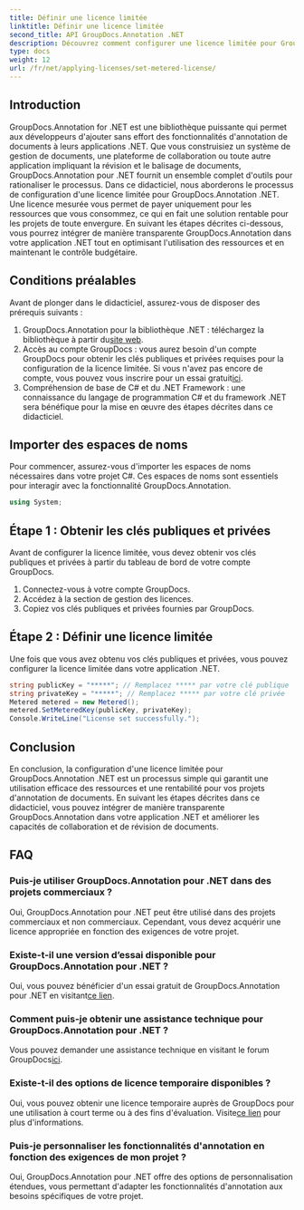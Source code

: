 ```yaml
---
title: Définir une licence limitée
linktitle: Définir une licence limitée
second_title: API GroupDocs.Annotation .NET
description: Découvrez comment configurer une licence limitée pour GroupDocs.Annotation .NET pour utiliser les ressources et documenter les fonctionnalités d'annotation dans vos applications .NET.
type: docs
weight: 12
url: /fr/net/applying-licenses/set-metered-license/
---
```

## Introduction
GroupDocs.Annotation for .NET est une bibliothèque puissante qui permet aux développeurs d'ajouter sans effort des fonctionnalités d'annotation de documents à leurs applications .NET. Que vous construisiez un système de gestion de documents, une plateforme de collaboration ou toute autre application impliquant la révision et le balisage de documents, GroupDocs.Annotation pour .NET fournit un ensemble complet d'outils pour rationaliser le processus.
Dans ce didacticiel, nous aborderons le processus de configuration d'une licence limitée pour GroupDocs.Annotation .NET. Une licence mesurée vous permet de payer uniquement pour les ressources que vous consommez, ce qui en fait une solution rentable pour les projets de toute envergure. En suivant les étapes décrites ci-dessous, vous pourrez intégrer de manière transparente GroupDocs.Annotation dans votre application .NET tout en optimisant l'utilisation des ressources et en maintenant le contrôle budgétaire.
## Conditions préalables
Avant de plonger dans le didacticiel, assurez-vous de disposer des prérequis suivants :
1.  GroupDocs.Annotation pour la bibliothèque .NET : téléchargez la bibliothèque à partir du[site web](https://releases.groupdocs.com/annotation/net/).
2. Accès au compte GroupDocs : vous aurez besoin d'un compte GroupDocs pour obtenir les clés publiques et privées requises pour la configuration de la licence limitée. Si vous n'avez pas encore de compte, vous pouvez vous inscrire pour un essai gratuit[ici](https://releases.groupdocs.com/).
3. Compréhension de base de C# et du .NET Framework : une connaissance du langage de programmation C# et du framework .NET sera bénéfique pour la mise en œuvre des étapes décrites dans ce didacticiel.

## Importer des espaces de noms
Pour commencer, assurez-vous d'importer les espaces de noms nécessaires dans votre projet C#. Ces espaces de noms sont essentiels pour interagir avec la fonctionnalité GroupDocs.Annotation.
```csharp
using System;
```
## Étape 1 : Obtenir les clés publiques et privées
Avant de configurer la licence limitée, vous devez obtenir vos clés publiques et privées à partir du tableau de bord de votre compte GroupDocs.
1. Connectez-vous à votre compte GroupDocs.
2. Accédez à la section de gestion des licences.
3. Copiez vos clés publiques et privées fournies par GroupDocs.
## Étape 2 : Définir une licence limitée
Une fois que vous avez obtenu vos clés publiques et privées, vous pouvez configurer la licence limitée dans votre application .NET.
```csharp
string publicKey = "*****"; // Remplacez ***** par votre clé publique
string privateKey = "*****"; // Remplacez ***** par votre clé privée
Metered metered = new Metered();
metered.SetMeteredKey(publicKey, privateKey);
Console.WriteLine("License set successfully.");
```

## Conclusion
En conclusion, la configuration d'une licence limitée pour GroupDocs.Annotation .NET est un processus simple qui garantit une utilisation efficace des ressources et une rentabilité pour vos projets d'annotation de documents. En suivant les étapes décrites dans ce didacticiel, vous pouvez intégrer de manière transparente GroupDocs.Annotation dans votre application .NET et améliorer les capacités de collaboration et de révision de documents.
## FAQ
### Puis-je utiliser GroupDocs.Annotation pour .NET dans des projets commerciaux ?
Oui, GroupDocs.Annotation pour .NET peut être utilisé dans des projets commerciaux et non commerciaux. Cependant, vous devez acquérir une licence appropriée en fonction des exigences de votre projet.
### Existe-t-il une version d’essai disponible pour GroupDocs.Annotation pour .NET ?
 Oui, vous pouvez bénéficier d'un essai gratuit de GroupDocs.Annotation pour .NET en visitant[ce lien](https://releases.groupdocs.com/).
### Comment puis-je obtenir une assistance technique pour GroupDocs.Annotation pour .NET ?
 Vous pouvez demander une assistance technique en visitant le forum GroupDocs[ici](https://forum.groupdocs.com/c/annotation/10).
### Existe-t-il des options de licence temporaire disponibles ?
 Oui, vous pouvez obtenir une licence temporaire auprès de GroupDocs pour une utilisation à court terme ou à des fins d'évaluation. Visite[ce lien](https://purchase.groupdocs.com/temporary-license/) pour plus d'informations.
### Puis-je personnaliser les fonctionnalités d'annotation en fonction des exigences de mon projet ?
Oui, GroupDocs.Annotation pour .NET offre des options de personnalisation étendues, vous permettant d'adapter les fonctionnalités d'annotation aux besoins spécifiques de votre projet.